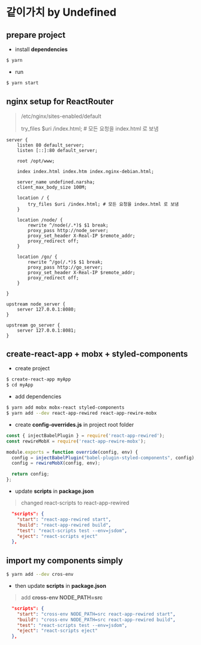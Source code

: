 # 같이가치 by Undefined

## prepare project

* install **dependencies**

```bash
$ yarn
```

* run

```bash
$ yarn start
```

## nginx setup for ReactRouter

> /etc/nginx/sites-enabled/default
> 
> try_files $uri /index.html; # 모든 요청을 index.html 로 보냄 

```nginx
server {
	listen 80 default_server;
	listen [::]:80 default_server;

	root /opt/www;

	index index.html index.htm index.nginx-debian.html;

	server_name undefined.narsha;
	client_max_body_size 100M;

	location / {
		try_files $uri /index.html; # 모든 요청을 index.html 로 보냄
	}

	location /node/ {
		rewrite ^/node(/.*)$ $1 break;
		proxy_pass http://node_server;
		proxy_set_header X-Real-IP $remote_addr;
		proxy_redirect off;
	}

	location /go/ {
		rewrite ^/go(/.*)$ $1 break;
		proxy_pass http://go_server;
		proxy_set_header X-Real-IP $remote_addr;
		proxy_redirect off;
	}

}

upstream node_server {
	server 127.0.0.1:8080;
}

upstream go_server {
	server 127.0.0.1:8081;
}
```

## create-react-app + mobx + styled-components

* create project

```bash
$ create-react-app myApp
$ cd myApp
```

* add dependencies

```bash
$ yarn add mobx mobx-react styled-components
$ yarn add --dev react-app-rewired react-app-rewire-mobx
```

* create **config-overrides.js** in project root folder

```javascript
const { injectBabelPlugin } = require('react-app-rewired');
const rewireMobX = require('react-app-rewire-mobx');

module.exports = function override(config, env) {
  config = injectBabelPlugin("babel-plugin-styled-components", config);
  config = rewireMobX(config, env);

  return config;
};
```

* update **scripts** in **package.json**

> changed react-scripts to react-app-rewired

```json
  "scripts": {
    "start": "react-app-rewired start",
    "build": "react-app-rewired build",
    "test": "react-scripts test --env=jsdom",
    "eject": "react-scripts eject"
  },
```

## import my components simply

```bash
$ yarn add --dev cros-env
```

* then update **scripts** in **package.json**

> add **cross-env NODE_PATH=src**

```json
  "scripts": {
    "start": "cross-env NODE_PATH=src react-app-rewired start",
    "build": "cross-env NODE_PATH=src react-app-rewired build",
    "test": "react-scripts test --env=jsdom",
    "eject": "react-scripts eject"
  },
```
